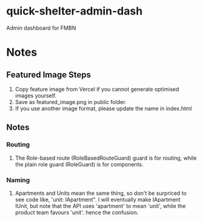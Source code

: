 # quick-shelter-admin-dash

Admin dashboard for FMBN

# Notes

## Featured Image Steps

1. Copy feature image from Vercel if you cannot generate optimised images yourself.
2. Save as featured_image.png in public folder.
3. If you use another image format, please update the name in index.html

## Notes
### Routing
1. The Role-based route (RoleBasedRouteGuard) guard is for routing, while the plain role guard (RoleGuard) is for components.

### Naming
1. Apartments and Units mean the same thing, so don't be surpriced to  
see code like, 'unit: IApartment". I will eventually make IApartment  
IUnit, but note that the API uses 'apartment' to mean 'unit', while the product team favours 'unit'. hence the confusion.